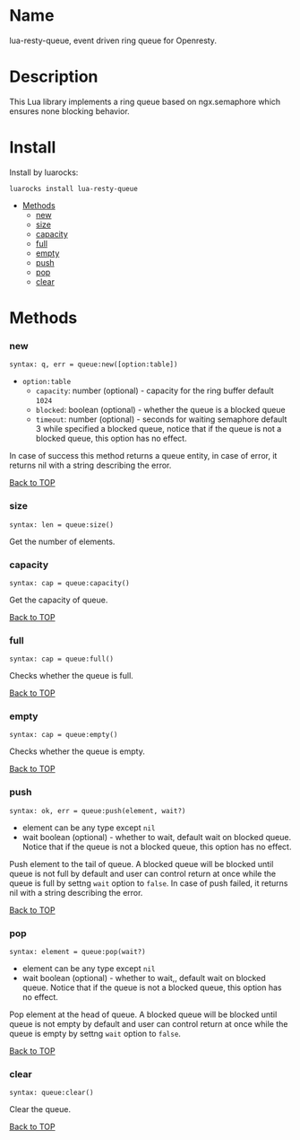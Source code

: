 Name
====

lua-resty-queue, event driven ring queue for Openresty.

Description
===========

This Lua library implements a ring queue based on ngx.semaphore which ensures none blocking behavior.

Install
=======
Install by luarocks:
```
luarocks install lua-resty-queue
```

* [Methods](#methods)
    * [new](#new)
    * [size](#size)
    * [capacity](#capacity)
    * [full](#full)
    * [empty](#empty)
    * [push](#push)
    * [pop](#pop)
    * [clear](#clear)

Methods
======

### new

`syntax: q, err = queue:new([option:table])`

- `option:table`
  - `capacity`: number (optional) - capacity for the ring buffer default `1024`
  - `blocked`: boolean (optional) - whether the queue is a blocked queue
  - `timeout`: number (optional) - seconds for waiting semaphore default 3 while specified a blocked queue, notice that if the queue is not a blocked queue, this option has no effect.

In case of success this method returns a queue entity,  in case of error, it returns nil with a string describing the error. 

[Back to TOP](#name)

### size

`syntax: len = queue:size()`

Get the number of elements.

### capacity

`syntax: cap = queue:capacity()`

Get the capacity of queue.

[Back to TOP](#name)

### full

`syntax: cap = queue:full()`

Checks whether the queue is full.

[Back to TOP](#name)

### empty

`syntax: cap = queue:empty()`

Checks whether the queue is empty.

[Back to TOP](#name)

### push

`syntax: ok, err = queue:push(element, wait?)`

- element can be any type except `nil`
- wait boolean (optional) - whether to wait, default wait on blocked queue. Notice that if the queue is not a blocked queue, this option has no effect.

Push element to the tail of queue. A blocked queue will be blocked until queue is not full by default and user can control return at once while the queue is full by settng `wait` option to `false`. In case of push failed, it returns nil with a string describing the error.

[Back to TOP](#name)

### pop

`syntax: element = queue:pop(wait?)`

- element can be any type except `nil`
- wait boolean (optional) - whether to wait,, default wait on blocked queue. Notice that if the queue is not a blocked queue, this option has no effect.

Pop element at the head of queue. A blocked queue will be blocked until queue is not empty by default and user can control return at once while the queue is empty by settng `wait` option to `false`.

[Back to TOP](#name)

### clear

`syntax: queue:clear()`

Clear the queue.

[Back to TOP](#name)
